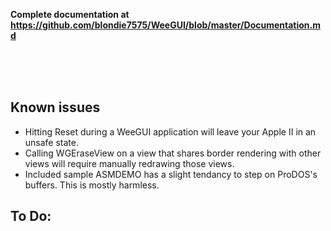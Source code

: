 **Complete documentation at <https://github.com/blondie7575/WeeGUI/blob/master/Documentation.md>**


<br><br><br>

Known issues
------------

- Hitting Reset during a WeeGUI application will leave your Apple II in an unsafe state.
- Calling WGEraseView on a view that shares border rendering with other views will require manually redrawing those views.
- Included sample ASMDEMO has a slight tendancy to step on ProDOS's buffers. This is mostly harmless.


To Do:
------

